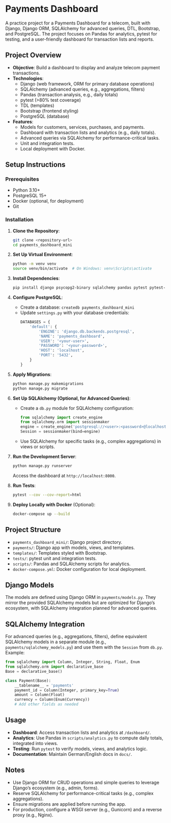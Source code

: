 # Payments Dashboard

A practice project for a Payments Dashboard for a telecom, built with Django, Django ORM, SQLAlchemy for advanced queries, DTL, Bootstrap, and PostgreSQL. The project focuses on Pandas for analytics, pytest for testing, and a user-friendly dashboard for transaction lists and reports.

## Project Overview
- **Objective**: Build a dashboard to display and analyze telecom payment transactions.
- **Technologies**:
  - Django (web framework, ORM for primary database operations)
  - SQLAlchemy (advanced queries, e.g., aggregations, filters)
  - Pandas (transaction analysis, e.g., daily totals)
  - pytest (>80% test coverage)
  - TDL (templates)
  - Bootstrap (frontend styling)
  - PostgreSQL (database)
- **Features**:
  - Models for customers, services, purchases, and payments.
  - Dashboard with transaction lists and analytics (e.g., daily totals).
  - Advanced queries via SQLAlchemy for performance-critical tasks.
  - Unit and integration tests.
  - Local deployment with Docker.

## Setup Instructions
### Prerequisites
- Python 3.10+
- PostgreSQL 15+
- Docker (optional, for deployment)
- Git

### Installation
1. **Clone the Repository**:
   ```bash
   git clone <repository-url>
   cd payments_dashboard_mini
   ```

2. **Set Up Virtual Environment**:
   ```bash
   python -m venv venv
   source venv/bin/activate  # On Windows: venv\Scripts\activate
   ```

3. **Install Dependencies**:
   ```bash
   pip install django psycopg2-binary sqlalchemy pandas pytest pytest-django django-bootstrap-v5
   ```

4. **Configure PostgreSQL**:
   - Create a database: `createdb payments_dashboard_mini`
   - Update `settings.py` with your database credentials:
     ```python
     DATABASES = {
         'default': {
             'ENGINE': 'django.db.backends.postgresql',
             'NAME': 'payments_dashboard',
             'USER': '<your-user>',
             'PASSWORD': '<your-password>',
             'HOST': 'localhost',
             'PORT': '5432',
         }
     }
     ```

5. **Apply Migrations**:
   ```bash
   python manage.py makemigrations
   python manage.py migrate
   ```

6. **Set Up SQLAlchemy (Optional, for Advanced Queries)**:
   - Create a `db.py` module for SQLAlchemy configuration:
     ```python
     from sqlalchemy import create_engine
     from sqlalchemy.orm import sessionmaker
     engine = create_engine('postgresql://<user>:<password>@localhost:5432/payments_dashboard')
     Session = sessionmaker(bind=engine)
     ```
   - Use SQLAlchemy for specific tasks (e.g., complex aggregations) in views or scripts.

7. **Run the Development Server**:
   ```bash
   python manage.py runserver
   ```
   Access the dashboard at `http://localhost:8000`.

8. **Run Tests**:
   ```bash
   pytest --cov --cov-report=html
   ```

9. **Deploy Locally with Docker** (Optional):
   ```bash
   docker-compose up --build
   ```

## Project Structure
- `payments_dashboard_mini/`: Django project directory.
- `payments/`: Django app with models, views, and templates.
- `templates/`: Templates styled with Bootstrap.
- `tests/`: pytest unit and integration tests.
- `scripts/`: Pandas and SQLAlchemy scripts for analytics.
- `docker-compose.yml`: Docker configuration for local deployment.

## Django Models
The models are defined using Django ORM in `payments/models.py`. They mirror the provided SQLAlchemy models but are optimized for Django’s ecosystem, with SQLAlchemy integration planned for advanced queries.

## SQLAlchemy Integration
For advanced queries (e.g., aggregations, filters), define equivalent SQLAlchemy models in a separate module (e.g., `payments/sqlalchemy_models.py`) and use them with the `Session` from `db.py`. Example:
```python
from sqlalchemy import Column, Integer, String, Float, Enum
from sqlalchemy.orm import declarative_base
Base = declarative_base()

class Payment(Base):
    __tablename__ = 'payments'
    payment_id = Column(Integer, primary_key=True)
    amount = Column(Float)
    currency = Column(Enum(Currency))
    # Add other fields as needed
```

## Usage
- **Dashboard**: Access transaction lists and analytics at `/dashboard/`.
- **Analytics**: Use Pandas in `scripts/analytics.py` to compute daily totals, integrated into views.
- **Testing**: Run `pytest` to verify models, views, and analytics logic.
- **Documentation**: Maintain German/English docs in `docs/`.

## Notes
- Use Django ORM for CRUD operations and simple queries to leverage Django’s ecosystem (e.g., admin, forms).
- Reserve SQLAlchemy for performance-critical tasks (e.g., complex aggregations).
- Ensure migrations are applied before running the app.
- For production, configure a WSGI server (e.g., Gunicorn) and a reverse proxy (e.g., Nginx).
